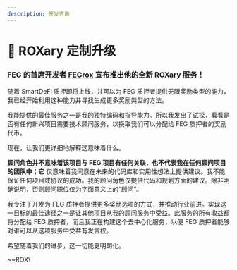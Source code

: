 ```yaml
---
description: 开发咨询
---
```


# 📜 ROXary 定制升级

### FEG 的首席开发者 [FEGrox](https://twitter.com/lifeisdefi?lang=en) 宣布推出他的全新 ROXary 服务！

随着 SmartDeFi 质押即将上线，并可以为 FEG 质押者提供无限奖励类型的能力，我已经开始利用这种能力并寻找生成更多奖励类型的方法。

我能提供的最佳服务之一是我的独特编码和指导能力。所以我发出了试探，看看是否有任何新兴项目需要技术顾问服务，以换取我们可以分配给 FEG 质押者的奖励代币。

现在，让我们更详细地解释这意味着什么。&#x20;

**顾问角色并不意味着该项目与 FEG 项目有任何关联，也不代表我在任何顾问项目的团队中；它** 仅意味着我同意在未来的代码库和实用性想法上提供建议。我不能保证任何项目或协议的成功。我的顾问角色仅提供代码和规划方面的建议。除非明确说明，否则顾问职位仅为字面意义上的“顾问”。

我专注于开发为 FEG 质押者提供更多奖励选项的方式，并推动行业前进。实现这一目标的最佳途径之一是让其他项目从我的顾问服务中受益。此服务的所有收益都将分配给 FEG 质押者，而且我正在构建这个去中心化服务，以便 FEG 质押者能够对谁可以从这项服务中受益有发言权。

希望随着我们的进步，这一切能更明朗化。

\~\~ROX\
